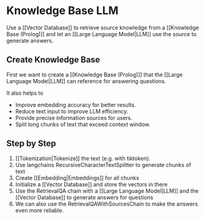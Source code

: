 # Knowledge Base LLM 

Use a [[Vector Database]] to retrieve source knowledge from a [[Knowledge Base (Prolog)]] and let an [[Large Language Model|LLM]] use the source to generate answers. 

## Create Knowledge Base 

First we want to create a [[Knowledge Base (Prolog)]] that the [[Large Language Model|LLM]] can reference for answering questions.

It also helps to 
- Improve embedding accuracy for better results.
- Reduce text input to improve LLM efficiency.
- Provide precise information sources for users.
- Split long chunks of text that exceed context window.

## Step by Step 

1. [[Tokenization|Tokenize]] the text (e.g. with tiktoken).
2. Use langchains RecursiveCharacterTextSplitter to generate chunks of text 
3. Create [[Embedding|Embeddings]] for all chunks 
4. Initialize a [[Vector Database]] and store the vectors in there 
5. Use the RetrievalQA chain with a [[Large Language Model|LLM]] and the [[Vector Database]] to generate answers for questions 
6. We can also use the RetrievalQAWithSourcesChain to make the answers even more reliable.
